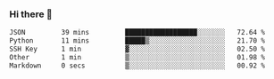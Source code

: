 ### Hi there 👋

<!--START_SECTION:waka-->

```txt
JSON         39 mins         ██████████████████░░░░░░░   72.64 %
Python       11 mins         █████▒░░░░░░░░░░░░░░░░░░░   21.70 %
SSH Key      1 min           ▓░░░░░░░░░░░░░░░░░░░░░░░░   02.50 %
Other        1 min           ▒░░░░░░░░░░░░░░░░░░░░░░░░   01.98 %
Markdown     0 secs          ▒░░░░░░░░░░░░░░░░░░░░░░░░   00.92 %
```

<!--END_SECTION:waka-->
